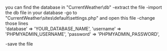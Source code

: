 you can find the database in "CurrentWeather\db"
-extract the file
-import the db file in your database
-go to "CurrentWeather\sites\default\settings.php" and open this file
-change those lines   
'database' => 'YOUR_DATABASE_NAME',
  'username' => 'PHPMYADMIN_USERNAME',
  'password' => 'PHPMYADMIN_PASSWORD',

-save the file
